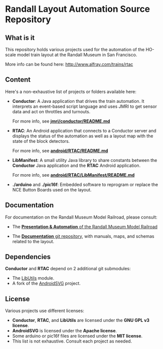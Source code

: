 # Randall Layout Automation Source Repository

## What is it

This repository holds various projects used for the automation of the
HO-scale model train layout at the Randall Museum in San Francisco.

More info can be found here: http://www.alfray.com/trains/rtac


## Content

Here's a non-exhaustive list of projects or folders available here:

 * __Conductor__: A Java application that drives the train automation.
    It interprets an event-based script language and uses JMRI to
    get sensor data and act on throttles and turnouts.

    For more info, see __[jmri/conductor/README.md](./jmri/conductor/README.md)__

* __RTAC__: An Android application that connects to a Conductor server
    and displays the status of the automation as well as a layout map
    with the state of the block detectors.

    For more info, see __[android/RTAC/README.md](./android/RTAC/README.md)__

* __LibManifest__: A small utility Java library to share constants
    between the __Conductor__ Java application and the __RTAC__
    Android application.

    For more info, see __[android/RTAC/LibManifest/README.md](./android/RTAC/LibManifest/README.md)__

* __./arduino__ and __./pic16f__: Embedded software to reprogram or replace
    the NCE Button Boards used on the layout.


## Documentation

For documentation on the Randall Museum Model Railroad, please consult:

* The [__Presentation & Automation__ of the
Randall Museum Model Railroad](https://www.alfray.com/trains/randall/about.html)

* The [__Documentation__ git repository](https://github.com/model-railroad/documentation),
  with manuals, maps, and schemas related to the layout.


## Dependencies

__Conductor__ and __RTAC__ depend on 2 additional git submodules:

- The [LibUtils](https://github.com/ralfoide/libutils) module.
- A fork of the [AndroidSVG](https://github.com/ralfoide/androidsvg) project.

## License

Various projects use different licenses:

- __Conductor__, __RTAC__, and __LibUtils__ are licensed under the __GNU GPL v3 license__.
- __AndroidSVG__ is licensed under the __Apache license__.
- Some arduino or pic16f files are licensed under the __MIT license__.
- This list is not exhaustive. Consult each project as needed.
